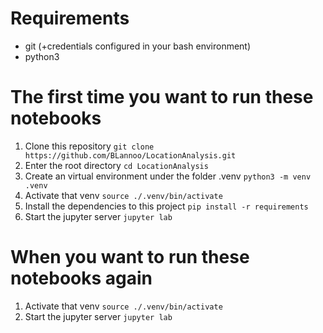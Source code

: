 # Requirements
* git (+credentials configured in your bash environment)
* python3

# The first time you want to run these notebooks
1) Clone this repository
    `git clone https://github.com/BLannoo/LocationAnalysis.git`
2) Enter the root directory
    `cd LocationAnalysis`
3) Create an virtual environment under the folder .venv
    `python3 -m venv .venv`
4) Activate that venv
    `source ./.venv/bin/activate`
5) Install the dependencies to this project
    `pip install -r requirements`
6) Start the jupyter server
    `jupyter lab`

# When you want to run these notebooks again
1) Activate that venv
    `source ./.venv/bin/activate`
2) Start the jupyter server
    `jupyter lab`
